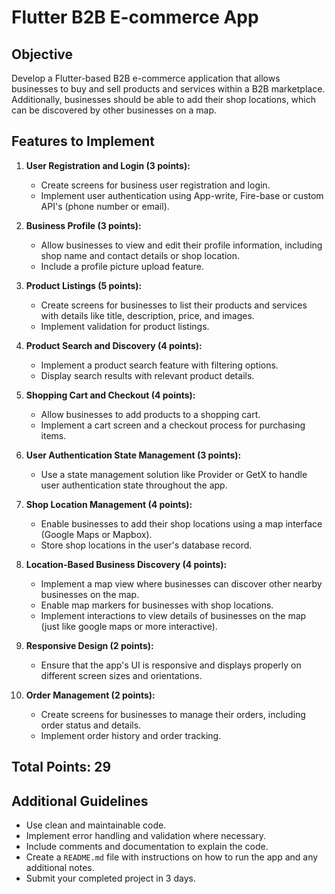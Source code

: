 # Flutter B2B E-commerce App

## Objective

Develop a Flutter-based B2B e-commerce application that allows businesses to buy and sell products and services within a B2B marketplace. Additionally, businesses should be able to add their shop locations, which can be discovered by other businesses on a map.

## Features to Implement

1. **User Registration and Login (3 points):**
   - Create screens for business user registration and login.
   - Implement user authentication using App-write, Fire-base or custom API's (phone number or email).

2. **Business Profile (3 points):**
   - Allow businesses to view and edit their profile information, including shop name and contact details or shop location.
   - Include a profile picture upload feature.

3. **Product Listings (5 points):**
   - Create screens for businesses to list their products and services with details like title, description, price, and images.
   - Implement validation for product listings.

4. **Product Search and Discovery (4 points):**
   - Implement a product search feature with filtering options.
   - Display search results with relevant product details.

5. **Shopping Cart and Checkout (4 points):**
   - Allow businesses to add products to a shopping cart.
   - Implement a cart screen and a checkout process for purchasing items.

6. **User Authentication State Management (3 points):**
   - Use a state management solution like Provider or GetX to handle user authentication state throughout the app.

7. **Shop Location Management (4 points):**
   - Enable businesses to add their shop locations using a map interface (Google Maps or Mapbox).
   - Store shop locations in the user's database record.

8. **Location-Based Business Discovery (4 points):**
   - Implement a map view where businesses can discover other nearby businesses on the map.
   - Enable map markers for businesses with shop locations.
   - Implement interactions to view details of businesses on the map (just like google maps or more interactive).

9. **Responsive Design (2 points):**
   - Ensure that the app's UI is responsive and displays properly on different screen sizes and orientations.

10. **Order Management (2 points):**
    - Create screens for businesses to manage their orders, including order status and details.
    - Implement order history and order tracking.

## Total Points: 29

## Additional Guidelines

- Use clean and maintainable code.
- Implement error handling and validation where necessary.
- Include comments and documentation to explain the code.
- Create a `README.md` file with instructions on how to run the app and any additional notes.
- Submit your completed project in 3 days.
